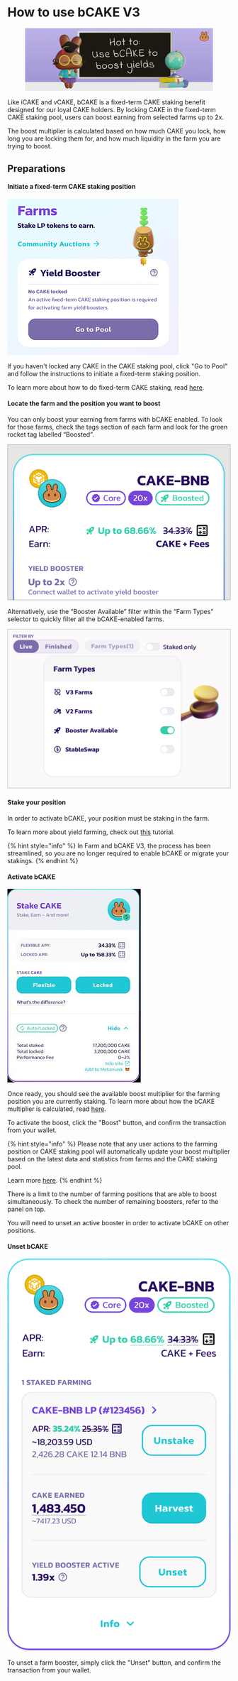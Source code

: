 # How to use bCAKE V3

<figure><img src="../../../.gitbook/assets/image (7).png" alt=""><figcaption></figcaption></figure>

Like iCAKE and vCAKE, bCAKE is a fixed-term CAKE staking benefit designed for our loyal CAKE holders. By locking CAKE in the fixed-term CAKE staking pool, users can boost earning from selected farms up to 2x.

The boost multiplier is calculated based on how much CAKE you lock, how long you are locking them for, and how much liquidity in the farm you are trying to boost.

## Preparations <a href="#9ad80126-6efe-49c2-b203-3590093b92d6" id="9ad80126-6efe-49c2-b203-3590093b92d6"></a>

#### **Initiate a fixed-term CAKE staking position** <a href="#3e485cf0-a9c5-408d-ab19-3ad2a7852589" id="3e485cf0-a9c5-408d-ab19-3ad2a7852589"></a>

![](<../../../.gitbook/assets/image (4).png>)

If you haven't locked any CAKE in the CAKE staking pool, click "Go to Pool" and follow the instructions to initiate a fixed-term staking position.

To learn more about how to do fixed-term CAKE staking, read [here](https://docs.pancakeswap.finance/products/syrup-pool/new-cake-pool#fixed-term-staking).

#### Locate the farm and the position you want to boost <a href="#cf04ee3e-9678-4fc4-bf79-dcc5620a83fd" id="cf04ee3e-9678-4fc4-bf79-dcc5620a83fd"></a>

You can only boost your earning from farms with bCAKE enabled. To look for those farms, check the tags section of each farm and look for the green rocket tag labelled “Boosted”.

![](<../../../.gitbook/assets/image (6).png>)

Alternatively, use the “Booster Available” filter within the “Farm Types” selector to quickly filter all the bCAKE-enabled farms.

![](<../../../.gitbook/assets/image (3).png>)

#### Stake your position

In order to activate bCAKE, your position must be staking in the farm.

To learn more about yield farming, check out [this](https://docs.pancakeswap.finance/products/yield-farming/how-to-use-farms) tutorial.

{% hint style="info" %}
In Farm and bCAKE V3, the process has been streamlined, so you are no longer required to enable bCAKE or migrate your stakings.
{% endhint %}

#### Activate bCAKE <a href="#b3a80f22-5043-4e4b-afae-93b4abec504e" id="b3a80f22-5043-4e4b-afae-93b4abec504e"></a>

![](<../../../.gitbook/assets/image (1).png>)

Once ready, you should see the available boost multiplier for the farming position you are currently staking. To learn more about how the bCAKE multiplier is calculated, read [here](https://docs.pancakeswap.finance/products/yield-farming/bcake/faq#why-do-my-multipliers-change-even-after-activation).

To activate the boost, click the "Boost" button, and confirm the transaction from your wallet.

{% hint style="info" %}
Please note that any user actions to the farming position or CAKE staking pool will automatically update your boost multiplier based on the latest data and statistics from farms and the CAKE staking pool.

Learn more [here](https://docs.pancakeswap.finance/products/yield-farming/bcake/faq#why-do-my-multipliers-change-even-after-activation).
{% endhint %}

There is a limit to the number of farming positions that are able to boost simultaneously. To check the number of remaining boosters, refer to the panel on top.

You will need to unset an active booster in order to activate bCAKE on other positions.

#### Unset bCAKE <a href="#6fa438f5-eea6-4d66-9b56-24780cedd273" id="6fa438f5-eea6-4d66-9b56-24780cedd273"></a>

![](<../../../.gitbook/assets/image (2).png>)

To unset a farm booster, simply click the "Unset" button, and confirm the transaction from your wallet.
